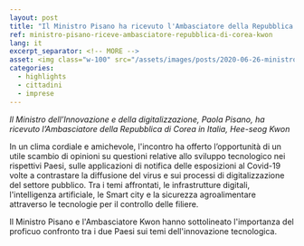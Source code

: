 ```yaml
---
layout: post
title: "Il Ministro Pisano ha ricevuto l'Ambasciatore della Repubblica di Corea Kwon"
ref: ministro-pisano-riceve-ambasciatore-repubblica-di-corea-kwon
lang: it
excerpt_separator: <!-- MORE -->
asset: <img class="w-100" src="/assets/images/posts/2020-06-26-ministro-e-ambasciatore-koreano.jpg" alt="Il Ministro Pisano ha ricevuto l'Ambasciatore della Repubblica di Corea Kwon"/>
categories:
  - highlights
  - cittadini
  - imprese
---
```


_Il Ministro dell’Innovazione e della digitalizzazione, Paola Pisano, ha ricevuto l’Ambasciatore della Repubblica di Corea in Italia, Hee-seog Kwon_

<!-- MORE -->

In un clima cordiale e amichevole, l'incontro ha offerto l’opportunità di un utile scambio di opinioni su questioni relative allo sviluppo tecnologico nei rispettivi Paesi, sulle applicazioni di notifica delle esposizioni al Covid-19 volte a contrastare la diffusione del virus e sui processi di digitalizzazione del settore pubblico. Tra i temi affrontati, le infrastrutture digitali, l'intelligenza artificiale, le Smart city e la sicurezza agroalimentare attraverso le tecnologie per il controllo delle filiere.  

Il  Ministro Pisano e l'Ambasciatore Kwon hanno sottolineato l'importanza del proficuo confronto tra i due Paesi sui temi dell'innovazione tecnologica. 
